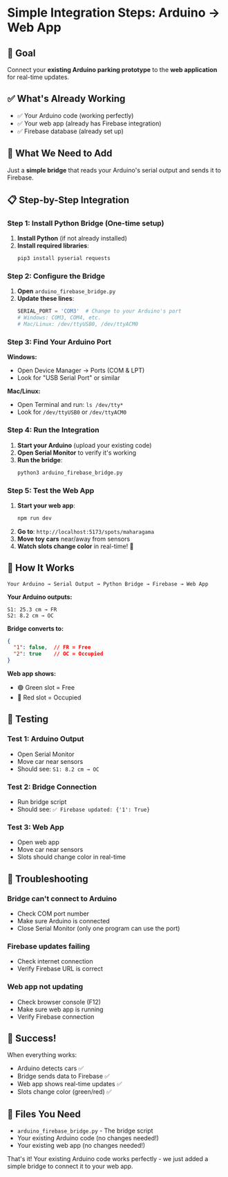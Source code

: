 # Simple Integration Steps: Arduino → Web App

## 🎯 Goal
Connect your **existing Arduino parking prototype** to the **web application** for real-time updates.

## ✅ What's Already Working
- ✅ Your Arduino code (working perfectly)
- ✅ Your web app (already has Firebase integration)
- ✅ Firebase database (already set up)

## 🔗 What We Need to Add
Just a **simple bridge** that reads your Arduino's serial output and sends it to Firebase.

## 📋 Step-by-Step Integration

### Step 1: Install Python Bridge (One-time setup)

1. **Install Python** (if not already installed)
2. **Install required libraries**:
   ```bash
   pip3 install pyserial requests
   ```

### Step 2: Configure the Bridge

1. **Open** `arduino_firebase_bridge.py`
2. **Update these lines**:
   ```python
   SERIAL_PORT = 'COM3'  # Change to your Arduino's port
   # Windows: COM3, COM4, etc.
   # Mac/Linux: /dev/ttyUSB0, /dev/ttyACM0
   ```

### Step 3: Find Your Arduino Port

**Windows:**
- Open Device Manager → Ports (COM & LPT)
- Look for "USB Serial Port" or similar

**Mac/Linux:**
- Open Terminal and run: `ls /dev/tty*`
- Look for `/dev/ttyUSB0` or `/dev/ttyACM0`

### Step 4: Run the Integration

1. **Start your Arduino** (upload your existing code)
2. **Open Serial Monitor** to verify it's working
3. **Run the bridge**:
   ```bash
   python3 arduino_firebase_bridge.py
   ```

### Step 5: Test the Web App

1. **Start your web app**:
   ```bash
   npm run dev
   ```
2. **Go to**: `http://localhost:5173/spots/maharagama`
3. **Move toy cars** near/away from sensors
4. **Watch slots change color** in real-time! 🎉

## 🔄 How It Works

```
Your Arduino → Serial Output → Python Bridge → Firebase → Web App
```

**Your Arduino outputs:**
```
S1: 25.3 cm → FR
S2: 8.2 cm → OC
```

**Bridge converts to:**
```json
{
  "1": false,  // FR = Free
  "2": true    // OC = Occupied
}
```

**Web app shows:**
- 🟢 Green slot = Free
- 🔴 Red slot = Occupied

## 🧪 Testing

### Test 1: Arduino Output
- Open Serial Monitor
- Move car near sensors
- Should see: `S1: 8.2 cm → OC`

### Test 2: Bridge Connection
- Run bridge script
- Should see: `✅ Firebase updated: {'1': True}`

### Test 3: Web App
- Open web app
- Move car near sensors
- Slots should change color in real-time

## 🐛 Troubleshooting

### Bridge can't connect to Arduino
- Check COM port number
- Make sure Arduino is connected
- Close Serial Monitor (only one program can use the port)

### Firebase updates failing
- Check internet connection
- Verify Firebase URL is correct

### Web app not updating
- Check browser console (F12)
- Make sure web app is running
- Verify Firebase connection

## 🎉 Success!
When everything works:
- Arduino detects cars ✅
- Bridge sends data to Firebase ✅
- Web app shows real-time updates ✅
- Slots change color (green/red) ✅

## 📁 Files You Need
- `arduino_firebase_bridge.py` - The bridge script
- Your existing Arduino code (no changes needed!)
- Your existing web app (no changes needed!)

That's it! Your existing Arduino code works perfectly - we just added a simple bridge to connect it to your web app.

